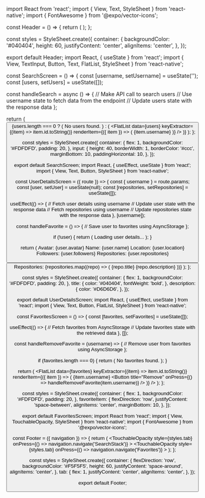import React from 'react';
import { View, Text, StyleSheet } from 'react-native';
import { FontAwesome } from '@expo/vector-icons';

const Header = () => {
  return (
    <View style={styles.container}>
      <FontAwesome name="github" size={32} color="#fff" />
    </View>
  );
};

const styles = StyleSheet.create({
  container: {
    backgroundColor: '#040404',
    height: 60,
    justifyContent: 'center',
    alignItems: 'center',
  },
});

export default Header;
import React, { useState } from 'react';
import { View, TextInput, Button, Text, FlatList, StyleSheet } from 'react-native';

const SearchScreen = () => {
  const [username, setUsername] = useState('');
  const [users, setUsers] = useState([]);

  const handleSearch = async () => {
    // Make API call to search users
    // Use username state to fetch data from the endpoint
    // Update users state with the response data
  };

  return (
    <View style={styles.container}>
      <TextInput
        style={styles.input}
        placeholder="Enter username"
        value={username}
        onChangeText={setUsername}
      />
      <Button title="Search" onPress={handleSearch} />
      {users.length === 0 ? (
        <Text>No users found.</Text>
      ) : (
        <FlatList
          data={users}
          keyExtractor={(item) => item.id.toString()}
          renderItem={({ item }) => (
            <Text>{item.username}</Text>
          )}
        />
      )}
    </View>
  );
};

const styles = StyleSheet.create({
  container: {
    flex: 1,
    backgroundColor: '#FDFDFD',
    padding: 20,
  },
  input: {
    height: 40,
    borderWidth: 1,
    borderColor: '#ccc',
    marginBottom: 10,
    paddingHorizontal: 10,
  },
});

export default SearchScreen;
import React, { useEffect, useState } from 'react';
import { View, Text, Button, StyleSheet } from 'react-native';

const UserDetailsScreen = ({ route }) => {
  const { username } = route.params;
  const [user, setUser] = useState(null);
  const [repositories, setRepositories] = useState([]);

  useEffect(() => {
    // Fetch user details using username
    // Update user state with the response data
    // Fetch repositories using username
    // Update repositories state with the response data
  }, [username]);

  const handleFavorite = () => {
    // Save user to favorites using AsyncStorage
  };

  if (!user) {
    return (
      <View style={styles.container}>
        <Text>Loading user details...</Text>
      </View>
    );
  }

  return (
    <View style={styles.container}>
      <Text>Avatar: {user.avatar}</Text>
      <Text>Name: {user.name}</Text>
      <Text>Location: {user.location}</Text>
      <Text>Followers: {user.followers}</Text>
      <Text>Repositories: {user.repositories}</Text>
      <Button title="Favorite" onPress={handleFavorite} />
      <Text>Repositories:</Text>
      {repositories.map((repo) => (
        <View key={repo.id}>
          <Text style={styles.title}>{repo.title}</Text>
          <Text style={styles.description}>{repo.description}</Text>
        </View>
      ))}
    </View>
  );
};

const styles = StyleSheet.create({
  container: {
    flex: 1,
    backgroundColor: '#FDFDFD',
    padding: 20,
  },
  title: {
    color: '#040404',
    fontWeight: 'bold',
  },
  description: {
    color: '#D6D6D6',
  },
});

export default UserDetailsScreen;
import React, { useEffect, useState } from 'react';
import { View, Text, Button, FlatList, StyleSheet } from 'react-native';

const FavoritesScreen = () => {
  const [favorites, setFavorites] = useState([]);

  useEffect(() => {
    // Fetch favorites from AsyncStorage
    // Update favorites state with the retrieved data
  }, []);

  const handleRemoveFavorite = (username) => {
    // Remove user from favorites using AsyncStorage
  };

  if (favorites.length === 0) {
    return (
      <View style={styles.container}>
        <Text>No favorites found.</Text>
      </View>
    );
  }

  return (
    <View style={styles.container}>
      <FlatList
        data={favorites}
        keyExtractor={(item) => item.id.toString()}
        renderItem={({ item }) => (
          <View style={styles.favoriteItem}>
            <Text>{item.username}</Text>
            <Button
              title="Remove"
              onPress={() => handleRemoveFavorite(item.username)}
            />
          </View>
        )}
      />
    </View>
  );
};

const styles = StyleSheet.create({
  container: {
    flex: 1,
    backgroundColor: '#FDFDFD',
    padding: 20,
  },
  favoriteItem: {
    flexDirection: 'row',
    justifyContent: 'space-between',
    alignItems: 'center',
    marginBottom: 10,
  },
});

export default FavoritesScreen;
import React from 'react';
import { View, TouchableOpacity, StyleSheet } from 'react-native';
import { FontAwesome } from '@expo/vector-icons';

const Footer = ({ navigation }) => {
  return (
    <View style={styles.container}>
      <TouchableOpacity
        style={styles.tab}
        onPress={() => navigation.navigate('SearchStack')}
      >
        <FontAwesome name="search" size={24} color="#040404" />
      </TouchableOpacity>
      <TouchableOpacity
        style={styles.tab}
        onPress={() => navigation.navigate('Favorites')}
      >
        <FontAwesome name="heart" size={24} color="#040404" />
      </TouchableOpacity>
    </View>
  );
};

const styles = StyleSheet.create({
  container: {
    flexDirection: 'row',
    backgroundColor: '#F5F5F5',
    height: 60,
    justifyContent: 'space-around',
    alignItems: 'center',
  },
  tab: {
    flex: 1,
    justifyContent: 'center',
    alignItems: 'center',
  },
});

export default Footer;
